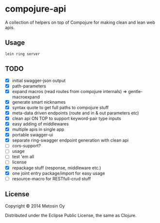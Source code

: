 # compojure-api

A collection of helpers on top of Compojure for making clean and lean web apis.

## Usage

```
lein ring server
```

## TODO
- [x] initial swagger-json output
- [x] path-parameters
- [x] expand macros (read routes from compojure internals) => gentle-macroexpand
- [x] generate smart nicknames
- [x] syntax quote to get full paths to compojure stuff
- [x] meta-data driven endpoints (route and in & out parameters etc)
- [x] clean api ON TOP to support keyword-pair type inputs
- [x] easy adding of middlewares
- [x] multiple apis in single app
- [x] portable swagger-ui
- [x] separate ring-swagger endpoint generation with clean api
- [ ] cors-support?
- [ ] usage
- [ ] test 'em all
- [ ] license
- [x] repackage stuff (response, middleware etc.)
- [x] one joint entry package/import for easy usage
- [ ] resource-macro for RESTfull-crud stuff

## License

Copyright © 2014 Metosin Oy

Distributed under the Eclipse Public License, the same as Clojure.
